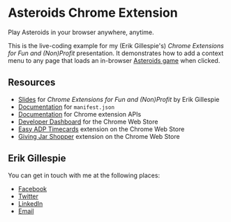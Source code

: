 # Asteroids Chrome Extension

Play Asteroids in your browser anywhere, anytime.

This is the live-coding example for my (Erik Gillespie's) _Chrome Extensions for Fun and (Non)Profit_ presentation. It demonstrates how to add a context menu to any page that loads an in-browser [Asteroids game][1] when clicked.

## Resources

* [Slides][2] for _Chrome Extensions for Fun and (Non)Profit_ by Erik Gillespie
* [Documentation][3] for `manifest.json`
* [Documentation][4] for Chrome extension APIs
* [Developer Dashboard][5] for the Chrome Web Store
* [Easy ADP Timecards][6] extension on the Chrome Web Store
* [Giving Jar Shopper][7] extension on the Chrome Web Store

## Erik Gillespie

You can get in touch with me at the following places:

* [Facebook][8]
* [Twitter][9]
* [LinkedIn][10]
* [Email][11]



[1]: https://kickassapp.com/ "Makers of Kick Ass (Asteroids)"
[2]: https://docs.google.com/presentation/d/18RPQjKyz5LectVqj6dbZzHkUkeyMN2GtgkwyisR-Whk/edit?usp=sharing "Slides for Chrome Extensions for Fun and (Non)Profit by Erik Gillespie"
[3]: https://developer.chrome.com/extensions/manifest "manifest.json documentation on Chrome.com"
[4]: https://developer.chrome.com/extensions/api_index "Chrome extension API documentation on Chrome.com"
[5]: https://chrome.google.com/webstore/developer/dashboard "Chrome Web Store's Developer Dashboard"
[6]: https://chrome.google.com/webstore/detail/easy-adp-timecards/obpjlfoampdbdnmpbhaclmldkeebhnfd?hl=en-US "Easy ADP Timecards extension on the Chrome Web Store"
[7]: https://chrome.google.com/webstore/detail/giving-jar-paypal-shopper/bmnbanoiomonjeemkeoeamjaalplidlg "Giving Jar Shopper extension on the Chrome Web Store"
[8]: https://facebook.com/eriklgillespie "Erik Gillespie on Facebook"
[9]: https://twitter.com/eriklgillespie "Erik Gillespie on Twitter"
[10]: https://www.linkedin.com/in/eriklgillespie/ "Erik Gillespie on LinkedIn"
[11]: mailto:erik.gillespie@gmail.com "Email Erik Gillespie"
